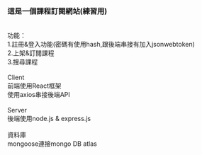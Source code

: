 <h3>這是一個課程訂閱網站(練習用)</h3><br>
功能：<br>
1.註冊&登入功能(密碼有使用hash,跟後端串接有加入jsonwebtoken)<br>
2.上架&訂閱課程<br>
3.搜尋課程<br>
<br>
Client<br>
前端使用React框架<br>
使用axios串接後端API<br>
<br>
Server<br>
後端使用node.js & express.js
<br>
<br>
資料庫<br>
mongoose連接mongo DB atlas
